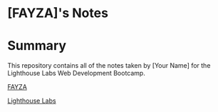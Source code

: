 # [FAYZA]'s Notes



# Summary 

This repository contains all of the notes taken by [Your Name] for the Lighthouse Labs Web Development Bootcamp.

[FAYZA](https://github.com/VICTORIOUS1989/)

[Lighthouse Labs](https://web.compass.lighthouselabs.ca/)